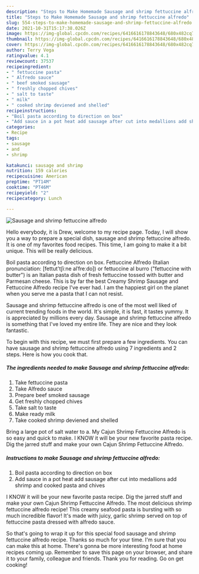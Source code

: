 ```yaml
---
description: "Steps to Make Homemade Sausage and shrimp fettuccine alfredo"
title: "Steps to Make Homemade Sausage and shrimp fettuccine alfredo"
slug: 554-steps-to-make-homemade-sausage-and-shrimp-fettuccine-alfredo
date: 2021-10-31T15:17:38.026Z
image: https://img-global.cpcdn.com/recipes/6416616178843648/680x482cq70/sausage-and-shrimp-fettuccine-alfredo-recipe-main-photo.jpg
thumbnail: https://img-global.cpcdn.com/recipes/6416616178843648/680x482cq70/sausage-and-shrimp-fettuccine-alfredo-recipe-main-photo.jpg
cover: https://img-global.cpcdn.com/recipes/6416616178843648/680x482cq70/sausage-and-shrimp-fettuccine-alfredo-recipe-main-photo.jpg
author: Terry Vega
ratingvalue: 4.1
reviewcount: 37537
recipeingredient:
- " fettuccine pasta"
- " Alfredo sauce"
- " beef smoked sausage"
- " freshly chopped chives"
- " salt to taste"
- " milk"
- " cooked shrimp deviened and shelled"
recipeinstructions:
- "Boil pasta according to direction on box"
- "Add sauce in a pot heat add sausage after cut into medallions add shrimp and cooked pasta and chives"
categories:
- Recipe
tags:
- sausage
- and
- shrimp

katakunci: sausage and shrimp 
nutrition: 159 calories
recipecuisine: American
preptime: "PT14M"
cooktime: "PT46M"
recipeyield: "2"
recipecategory: Lunch

---
```



![Sausage and shrimp fettuccine alfredo](https://img-global.cpcdn.com/recipes/6416616178843648/680x482cq70/sausage-and-shrimp-fettuccine-alfredo-recipe-main-photo.jpg)

Hello everybody, it is Drew, welcome to my recipe page. Today, I will show you a way to prepare a special dish, sausage and shrimp fettuccine alfredo. It is one of my favorites food recipes. This time, I am going to make it a bit unique. This will be really delicious.

Boil pasta according to direction on box. Fettuccine Alfredo (Italian pronunciation: [fettut&#39;tʃiːne alˈfreːdo]) or fettuccine al burro (&#34;fettuccine with butter&#34;) is an Italian pasta dish of fresh fettuccine tossed with butter and Parmesan cheese. This is by far the best Creamy Shrimp Sausage and Fettuccine Alfredo recipe I&#39;ve ever had. I am the happiest girl on the planet when you serve me a pasta that I can not resist.

Sausage and shrimp fettuccine alfredo is one of the most well liked of current trending foods in the world. It's simple, it is fast, it tastes yummy. It is appreciated by millions every day. Sausage and shrimp fettuccine alfredo is something that I've loved my entire life. They are nice and they look fantastic.


To begin with this recipe, we must first prepare a few ingredients. You can have sausage and shrimp fettuccine alfredo using 7 ingredients and 2 steps. Here is how you cook that.

<!--inarticleads1-->

##### The ingredients needed to make Sausage and shrimp fettuccine alfredo:

1. Take  fettuccine pasta
1. Take  Alfredo sauce
1. Prepare  beef smoked sausage
1. Get  freshly chopped chives
1. Take  salt to taste
1. Make ready  milk
1. Take  cooked shrimp deviened and shelled


Bring a large pot of salt water to a. My Cajun Shrimp Fettuccine Alfredo is so easy and quick to make. I KNOW it will be your new favorite pasta recipe. Dig the jarred stuff and make your own Cajun Shrimp Fettuccine Alfredo. 

<!--inarticleads2-->

##### Instructions to make Sausage and shrimp fettuccine alfredo:

1. Boil pasta according to direction on box
1. Add sauce in a pot heat add sausage after cut into medallions add shrimp and cooked pasta and chives


I KNOW it will be your new favorite pasta recipe. Dig the jarred stuff and make your own Cajun Shrimp Fettuccine Alfredo. The most delicious shrimp fettuccine alfredo recipe! This creamy seafood pasta is bursting with so much incredible flavor! It&#39;s made with juicy, garlic shrimp served on top of fettuccine pasta dressed with alfredo sauce. 

So that's going to wrap it up for this special food sausage and shrimp fettuccine alfredo recipe. Thanks so much for your time. I'm sure that you can make this at home. There's gonna be more interesting food at home recipes coming up. Remember to save this page on your browser, and share it to your family, colleague and friends. Thank you for reading. Go on get cooking!
